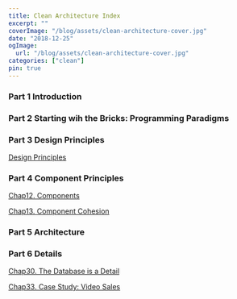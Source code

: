 ```yaml
---
title: Clean Architecture Index
excerpt: ""
coverImage: "/blog/assets/clean-architecture-cover.jpg"
date: "2018-12-25"
ogImage:
  url: "/blog/assets/clean-architecture-cover.jpg"
categories: ["clean"]
pin: true
---
```


### Part 1 Introduction

<!-- [Introduction]()

[Chap1. What Is Design and Architecture?]()

[Chap2. A Table of Two Values]() -->

### Part 2 Starting wih the Bricks: Programming Paradigms

<!-- [Chap3. Paradigm Overview]()

[Chap4. Structured Programming]()

[Chap5. Object-Oriented Programming]()

[Chap6. Functional Programming]() -->

### Part 3 Design Principles

[Design Principles](/blog/posts/clean-architecture-part3)

<!-- [Chap7. SRP: The Single Responsibility Principle]()

[Chap8. OCP: The Open-Closed Principle]()

[Chap9. LSP: The Liskov Substitution Principle]()

[Chap10. ISP: The Interface Segregation Principle]()

[Chap11. DIP: The Dependency Inversion Principle]() -->

### Part 4 Component Principles

[Chap12. Components]()

[Chap13. Component Cohesion](/blog/posts/clean-architecture-part4-chap13)

<!-- [Chap14. Component Coupling](/blog/posts/clean-architecture-part4-chap14) -->

### Part 5 Architecture

<!-- [Chap15. What Is Architecture?]()

[Chap16. Independence]()

[Chap17. Boundaries: Drawing Lines]()

[Chap18. Boundary Anatomy]()

[Chap19. Policy and Level]()

[Chap20. Business Rules]()

[Chap21. Screaming Architecture]()

[Chap22. The Clean Architecture]()

[Chap23. Presenters and Humble Objects]()

[Chap24. Partial Boundaries]()

[Chap25. Layers and Boundaries]()

[Chap26. The Main Component]()

[Chap27. Services: Great and Small]()

[Chap28. The Test Boundary]()

[Chap29. Clean Embedded Architecture]() -->

### Part 6 Details

[Chap30. The Database is a Detail](/blog/posts/clean-architecture-part6-chap30)

<!-- [Chap31. The Web Is a Detail]()

[Chap32. Frameworks Are Details]() -->

[Chap33. Case Study: Video Sales](/blog/posts/clean-architecture-part6-chap33)

<!-- [Chap34. Missing Chapter]() -->
